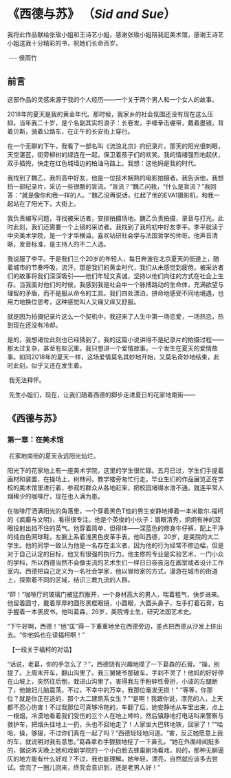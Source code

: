 # 《西德与苏》 （*Sid and Sue*）

我将此作品献给张瑜小姐和王诗艺小姐，感谢张瑜小姐陪我逛美术馆，感谢王诗艺小姐送我十分精彩的书，祝她们长命百岁。

​																							                                      --- 侯雨竹

## 前言

​	这部作品的灵感来源于我的个人经历——一个关于两个男人和一个女人的故事。

​	2018年的夏天是我的黄金年代。那时候，我家乡的社会氛围还没有现在这么压抑。当年我二十岁，是个名副其实的浪子：长卷发，手缠拳击绷带，戴着墨镜，背着贝斯，骑着公路车，在正午的长安街上穿行。

​	在一个无聊的下午，我看了一部名叫《流浪北京》的纪录片。那天的阳光很刺眼，天空湛蓝，街旁柳树的绿连在一起，保卫着孩子们的欢笑。我的情绪强烈地起伏，双手插兜，快走在红色城墙边的柏油马路上。我想：这他妈是我的时代。

​	我找到了魏乙，我的高中好友，他是一位技术娴熟的电影拍摄者。我告诉他，我想拍一部纪录片，采访一些很酷的盲流。“盲流？”魏乙问我，“什么是盲流？”我回答：“就是像你和我一样的人。''魏乙没再说话，扛起了他的EVA1摄影机，和我一起站在了阳光下，大街上。

​	我负责编写问题，寻找被采访者，安排拍摄场地。魏乙负责拍摄，录音与打光。此时此刻，我们还需要一个上镜的采访者。我找到了我的初中好友李平。李平就读于中央美术学院，是一个才华横溢，喜欢钻研社会学与法国哲学的帅哥。他声音清晰，发音标准，是主持人的不二人选。

​	我说服了李平。于是我们三个20岁的年轻人，每日奔波在北京夏天的街道上，随着城市的节奏呼吸，流汗。那是我们的黄金时代，我们从未感觉到疲倦。被采访者们的故事将我们深深吸引——他们年轻又真诚，坚持以他们向往的方式在社会上生存。当我面对他们的时候，我感到我是社会中一个脉搏跳动的生命体，充满欲望与理智的矛盾，而不是服从命令的工具。我们四处漂泊，拼命地感受不同地境遇，也用力地换位思考，这种感觉叫人又痛又痒又舒服。

​	就是因为拍摄纪录片这么一个契机中，我迎来了人生中第一场恋爱，一场热恋，热到现在还没有冷却。

​	是的，我想诸位此刻也已经猜到了，我的这篇小说讲得不是纪录片的拍摄过程——那太过复杂，甚至有些沉重。我只想讲一个爱情故事，一个发生在夏天的爱情故事。如同2018年的夏天一样，这场爱情莫名其妙地开始，又莫名奇妙地结束，此时此刻，似乎又还在发生着。

​	我无法释怀。

​	先生小姐们，现在，让我们随着西德的脚步走进夏日的花家地南街——

## 《西德与苏》

### 第一章：在美术馆

​		花家地南街的夏天永远阳光灿烂。

​		阳光下的花家地上有一座美术学院，这里的学生很忙碌。五月已过，学生们手提着画材和装置，在操场上，树林间，教学楼旁匆忙行走。毕业生们的作品展览正在学校的美术馆里进行着，参观的群众从各地赶来，把校园堵得水泄不通，就连平常人烟稀少的咖啡厅，现在也人满为患。

​		在咖啡厅洒满阳光的角落里，一个穿着黑色T恤的男生安静地捧着一本米歇尔.福柯的《疯癫与文明》，看得很专注。他是个英俊的小伙子：眉眼清秀，炯炯有神的双眼投射出挡不住的英气。他穿着简单，但得体——深蓝色的修身牛仔裤，配上干净的纯白色网球鞋，左腕上系着浅黑色皮革手表。他叫西德，20岁，是美院的大二学生。他的同学一致认为他是一名存在主义者，因为他的行为经常不修边幅，但是对于自己认定的目标，他又有很强的执行力。他主修的专业是实验艺术，一门小众的学科，所以西德当然不会像主流的艺术生们一样日日夜夜泡在画室或者设计工作室内。西德把自己定义为一名社会学家，他以冒险家的方式，漫游在城市的街道上，探索着不同的区域，结识三教九流的人群。

​		“砰！”咖啡厅的玻璃门被猛烈推开，一个身材高大的男人，喘着粗气，快步进来。他留着圆寸，戴着厚厚的圆形黑框眼镜，小圆眼，大圆头鼻子，左手打着石膏，右手握着一本黑皮书。他叫葛森，26岁，美院博士生，研究法国艺术史。

​		“下午好啊，西德！”他“匡”得一下重重地坐在西德旁边，差点把西德从沙发上挤出去。“你他妈也在读福柯啊！”

​		【一段关于福柯的对话】

​		“话说，老葛，你的手怎么了？”，西德饶有兴趣地摸了一下葛森的石膏。“操，别提了。上周末开车，翻山沟里了。我三舅姥爷那破车，手刹不灵了！他妈的好好停在山坡上，突然往后倒，栽进山沟里了。害得我左手粉碎性骨折，小波的左腿断了，他媳妇儿脑震荡。不过，不幸中的万幸，我那位毫发无损！” “等等，你那位？就是你正在追的，那个大二建筑系女生？”“是啊！我跟你说，漂亮的人，上天都不忍心伤害！不过我那位可真够冷艳的，车翻了后，她安静地从车里出来，点上一根烟，冷漠地看着我们受伤的三个人在地上呻吟，然后镇静地打电话叫来警察与救护车，把烟头往地上一扔，头也不回地走了！人家坐大巴转地铁，回家了！”“哈哈，操，够狠，不过你们真在一起了吗？”西德轻轻地问道。“害，反正她愿意上我的车，就说明对我有意思。”葛森拿右手狠狠地挖了一下鼻孔，“她在外面绯闻挺多的，据说昨天晚上她和戏剧学院的一个小白脸去蜂巢剧场看戏，妈的，那种无聊逼仄的地方能有什么好戏？不过，我也能理解。她年轻，漂亮，自然就应该多去尝试。尝完了一圈儿回来，终究会意识到，还是老男人好！”





​	